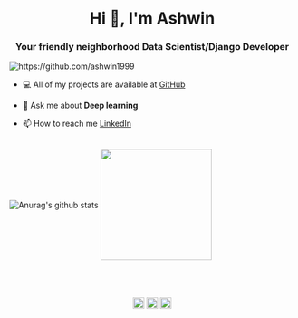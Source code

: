 <h1 align="center">Hi 👋, I'm Ashwin</h1>

<h3 align="center">Your friendly neighborhood Data Scientist/Django Developer</h3>

<p align="left"> <img src="https://komarev.com/ghpvc/?username=ashwin1999" alt="https://github.com/ashwin1999" /> </p>

- 💻 All of my projects are available at [GitHub](https://github.com/Ashwin1999?tab=repositories)

- 💬 Ask me about **Deep learning**

- 📫 How to reach me [LinkedIn](https://www.linkedin.com/in/ashwin-bala1999/)
</p>
<br>
<a href="https://github.com/ashwin1999" style="text-decoration: none;">
  <img align="center" src="https://github-readme-stats.anuraghazra1.vercel.app/api?username=ashwin1999&show_icons=true&include_all_commits=true&theme=material-palenight" alt="Anurag's github stats" />
</a>
<a href="https://github.com/ashwin1999" style="text-decoration: none;">
  <!-- Change the `github-readme-stats.anuraghazra1.vercel.app` to `github-readme-stats.vercel.app`  -->
  <img align="center" src="https://github-readme-stats.anuraghazra1.vercel.app/api/top-langs/?username=ashwin1999&layout=compact&theme=material-palenight" height=196px/>
</a>

<p align="center">
<br><br><br>
<a href="https://linkedin.com/in/ashwin-bala1999/" target="blank"><img align="center" src="https://cdn.jsdelivr.net/npm/simple-icons@3.0.1/icons/linkedin.svg" alt="https://www.linkedin.com/in/ashwin-bala1999/" height="20" width="20" /></a>
<a href="https://kaggle.com/ashwinbala1999" target="blank"><img align="center" src="https://cdn.jsdelivr.net/npm/simple-icons@3.0.1/icons/kaggle.svg" alt="https://www.kaggle.com/ashwinbala1999" height="20" width="20" /></a>
<a href="https://twitter.com/AshwinBala14" target="blank"><img align="center" src="https://cdn.jsdelivr.net/npm/simple-icons@3.0.1/icons/twitter.svg" alt="https://twitter.com/AshwinBala14" height="20" width="20" /></a>
</p>
